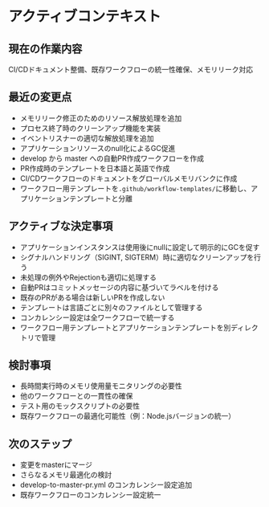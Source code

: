 # アクティブコンテキスト

## 現在の作業内容

CI/CDドキュメント整備、既存ワークフローの統一性確保、メモリリーク対応

## 最近の変更点

- メモリリーク修正のためのリソース解放処理を追加
- プロセス終了時のクリーンアップ機能を実装
- イベントリスナーの適切な解放処理を追加
- アプリケーションリソースのnull化によるGC促進
- develop から master への自動PR作成ワークフローを作成
- PR作成時のテンプレートを日本語と英語で作成
- CI/CDワークフローのドキュメントをグローバルメモリバンクに作成
- ワークフロー用テンプレートを`.github/workflow-templates/`に移動し、アプリケーションテンプレートと分離

## アクティブな決定事項

- アプリケーションインスタンスは使用後にnullに設定して明示的にGCを促す
- シグナルハンドリング（SIGINT, SIGTERM）時に適切なクリーンアップを行う
- 未処理の例外やRejectionも適切に処理する
- 自動PRはコミットメッセージの内容に基づいてラベルを付ける
- 既存のPRがある場合は新しいPRを作成しない
- テンプレートは言語ごとに別々のファイルとして管理する
- コンカレンシー設定は全ワークフローで統一する
- ワークフロー用テンプレートとアプリケーションテンプレートを別ディレクトリで管理

## 検討事項

- 長時間実行時のメモリ使用量モニタリングの必要性
- 他のワークフローとの一貫性の確保
- テスト用のモックスクリプトの必要性
- 既存ワークフローの最適化可能性（例：Node.jsバージョンの統一）

## 次のステップ

- 変更をmasterにマージ
- さらなるメモリ最適化の検討
- develop-to-master-pr.yml のコンカレンシー設定追加
- 既存ワークフローのコンカレンシー設定統一

